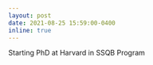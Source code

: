 ```yaml
---
layout: post
date: 2021-08-25 15:59:00-0400
inline: true
---
```


Starting PhD at Harvard in SSQB Program
